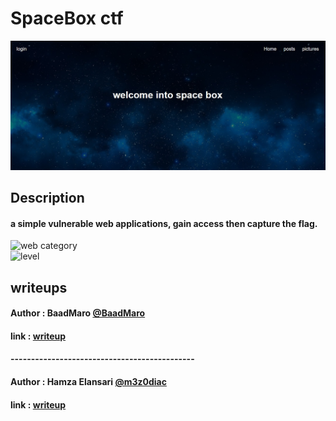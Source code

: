 # SpaceBox ctf
![space box](https://raw.githubusercontent.com/hamza07-w/spaceBox/main/a.jpeg)   
## Description

#### a simple vulnerable web applications, gain access then capture the flag.
![web category](https://img.shields.io/badge/category-WEB-blueviolet.svg)   
![level](https://img.shields.io/badge/level-Medium-blue.svg)

## writeups

#### Author : BaadMaro [@BaadMaro](https://github.com/BaadMaro)
#### link : [writeup](https://github.com/BaadMaro/CTF/tree/main/Challenges/WEB/spaceBox)
#### ---------------------------------------------
#### Author : Hamza Elansari [@m3z0diac](https://github.com/hamza07-w)
#### link : [writeup](https://hamza07-w.github.io/portfolio/writeups/spacebox.html)
